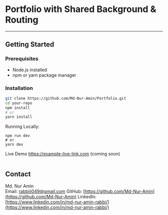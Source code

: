 # Portfolio with Shared Background & Routing

---

## Getting Started

### Prerequisites

- Node.js installed
- npm or yarn package manager

### Installation

```bash
git clone https://github.com/Md-Nur-Amin/Portfolio.git
cd your-repo
npm install
# or
yarn install
```


Running Locally:

```
npm run dev
# or
yarn dev
```

Live Demo
https://example-live-link.com
 (coming soon)

```
```
## Contact
Md. Nur Amin  
Email: [rabbiii049@gmail.com](mailto:rabbiii049@gmail.com)
GitHub: [https://github.com/Md-Nur-Amin](https://github.com/Md-Nur-Amin)
LinkedIn: [https://www.linkedin.com/in/md-nur-amin-rabbi/](https://www.linkedin.com/in/md-nur-amin-rabbi/)
